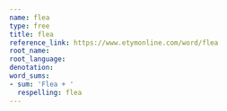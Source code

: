```yaml
---
name: flea
type: free
title: flea
reference_link: https://www.etymonline.com/word/flea
root_name: 
root_language: 
denotation: 
word_sums:
- sum: 'Flea + '
  respelling: flea
---
```

